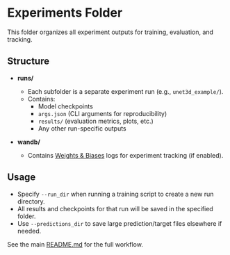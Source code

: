 # Experiments Folder

This folder organizes all experiment outputs for training, evaluation, and tracking.

## Structure

- **runs/**
  - Each subfolder is a separate experiment run (e.g., `unet3d_example/`).
  - Contains:
    - Model checkpoints
    - `args.json` (CLI arguments for reproducibility)
    - `results/` (evaluation metrics, plots, etc.)
    - Any other run-specific outputs

- **wandb/**
  - Contains [Weights & Biases](https://wandb.ai/) logs for experiment tracking (if enabled).

## Usage
- Specify `--run_dir` when running a training script to create a new run directory.
- All results and checkpoints for that run will be saved in the specified folder.
- Use `--predictions_dir` to save large prediction/target files elsewhere if needed.

See the main [README.md](../README.md) for the full workflow. 